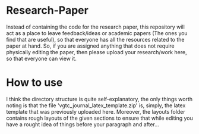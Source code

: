 # Research-Paper
Instead of containing the code for the research paper, this repository will act as a place to leave feedback/ideas or academic papers (The ones you find that are useful), so that everyone has all the resources related to the paper at hand. So, if you are assigned anything that does not require physically editing the paper, then please upload your research/work here, so that everyone can view it.
# How to use
I think the directory structure is quite self-explanatory, the only things worth noting is that the file 'vgtc_journal_latex_template.zip' is, simply, the latex template that was previously uploaded here. Moreover, the layouts folder contains rough layouts of the given sections to ensure that while editing you have a rought idea of things before your paragraph and after...